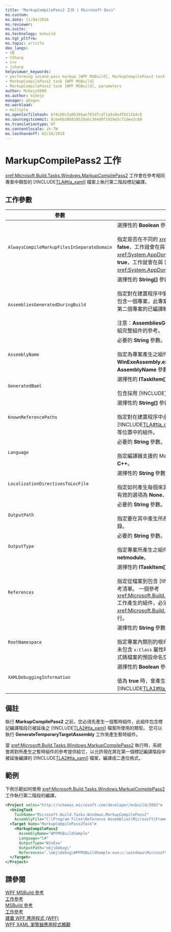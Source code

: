 ```yaml
---
title: "MarkupCompilePass2 工作 | Microsoft Docs"
ms.custom: 
ms.date: 11/04/2016
ms.reviewer: 
ms.suite: 
ms.technology: msbuild
ms.tgt_pltfrm: 
ms.topic: article
dev_langs:
- VB
- CSharp
- C++
- jsharp
helpviewer_keywords:
- performing second-pass markup [WPF MSBuild], MarkupCompilePass2 task
- MarkupCompilePass2 task [WPF MSBuild]
- MarkupCompilePass2 task [WPF MSBuild], parameters
author: Mikejo5000
ms.author: mikejo
manager: ghogen
ms.workload:
- multiple
ms.openlocfilehash: b74c60c5a9b34baef83d7cd71a9a8edf6211b4cb
ms.sourcegitcommit: 8cbe6b38b810529a6c364d0f1918e5c71dee2c68
ms.translationtype: HT
ms.contentlocale: zh-TW
ms.lasthandoff: 02/28/2018
---
```

# <a name="markupcompilepass2-task"></a>MarkupCompilePass2 工作

<xref:Microsoft.Build.Tasks.Windows.MarkupCompilePass2> 工作會在參考相同專案中類型的 [!INCLUDE[TLA#tla_xaml](../msbuild/includes/tlasharptla_xaml_md.md)] 檔案上執行第二階段標記編譯。

## <a name="task-parameters"></a>工作參數

|參數|描述|
|---------------|-----------------|
|`AlwaysCompileMarkupFilesInSeparateDomain`|選擇性的 **Boolean** 參數。<br /><br /> 指定是否在不同的 <xref:System.AppDomain> 中執行工作。 如果此參數傳回 **false**，工作就會在與 [!INCLUDE[TLA#tla_msbuild](../msbuild/includes/tlasharptla_msbuild_md.md)] 相同的 <xref:System.AppDomain> 中執行，且執行速度會較快。 如果此參數傳回 **true**，工作就會在與 [!INCLUDE[TLA2#tla_msbuild](../msbuild/includes/tla2sharptla_msbuild_md.md)] 隔離的第二個 <xref:System.AppDomain> 中執行，且執行速度會較慢。|
|`AssembliesGeneratedDuringBuild`|選擇性的 **String[]** 參數。<br /><br /> 指定對在建置程序中變更之組件的參考。 例如，Visual Studio 解決方案可能包含一個專案，此專案參考另一個專案的已編譯輸出。 在此情況下，可以將第二個專案的已編譯輸出新增到 **AssembliesGeneratedDuringBuild**。<br /><br /> 注意：**AssembliesGeneratedDuringBuild** 必須包含對組建方案所產生之一組完整組件的參考。|
|`AssemblyName`|必要的 **String** 參數。<br /><br /> 指定為專案產生之組件的簡短名稱。 例如，如果專案要產生名稱為 **WinExeAssembly.exe** 的 [!INCLUDE[TLA#tla_win](../msbuild/includes/tlasharptla_win_md.md)] 可執行檔，則 **AssemblyName** 參數的值會是 **WinExeAssembly**。|
|`GeneratedBaml`|選擇性的 **ITaskItem[]** 輸出參數。<br /><br /> 包含採用 [!INCLUDE[TLA2#tla_xaml](../msbuild/includes/tla2sharptla_xaml_md.md)] 二進位格式的已產生檔案清單。|
|`KnownReferencePaths`|選擇性的 **String[]** 參數。<br /><br /> 指定對在建置程序中永不變更之組件的參考。 包括位於 [!INCLUDE[TLA#tla_gac](../msbuild/includes/tlasharptla_gac_md.md)]、位於 [!INCLUDE[TLA#tla_netframewk](../misc/includes/tlasharptla_netframewk_md.md)] 安裝目錄等位置中的組件。|
|`Language`|必要的 **String** 參數。<br /><br /> 指定編譯器支援的 Managed 語言。 有效的選項為 **C#**、**VB**、**JScript** 及 **C++**。|
|`LocalizationDirectivesToLocFile`|選擇性的 **String** 參數。<br /><br /> 指定如何產生每個來源 [!INCLUDE[TLA2#tla_xaml](../msbuild/includes/tla2sharptla_xaml_md.md)] 檔案的當地語系化資訊。 有效的選項為 **None**、**CommentsOnly** 及 **All**。|
|`OutputPath`|必要的 **String** 參數。<br /><br /> 指定要在其中產生所產生之 [!INCLUDE[TLA2#tla_xaml](../msbuild/includes/tla2sharptla_xaml_md.md)] 二進位格式檔案的目錄。|
|`OutputType`|必要的 **String** 參數。<br /><br /> 指定專案所產生之組件的類型。 有效的選項為 **winexe**、**exe**、**library** 及 **netmodule**。|
|`References`|選擇性的 **ITaskItem[]** 參數。<br /><br /> 指定從檔案到包含 [!INCLUDE[TLA2#tla_xaml](../msbuild/includes/tla2sharptla_xaml_md.md)] 檔案中所使用類型之組件的參考清單。 一個參考 <xref:Microsoft.Build.Tasks.Windows.GenerateTemporaryTargetAssembly> 工作產生的組件，必須在 <xref:Microsoft.Build.Tasks.Windows.MarkupCompilePass2> 工作之前執行。|
|`RootNamespace`|選擇性的 **String** 參數。<br /><br /> 指定專案內類別的根命名空間。 當對應的 [!INCLUDE[TLA2#tla_xaml](../msbuild/includes/tla2sharptla_xaml_md.md)] 檔案未包含 `x:Class` 屬性時，**RootNamespace** 也用來作為所產生 Managed 程式碼檔案的預設命名空間。|
|`XAMLDebuggingInformation`|選擇性的 **Boolean** 參數。<br /><br /> 值為 **true** 時，會產生診斷資訊並包含在已編譯的 [!INCLUDE[TLA2#tla_xaml](../msbuild/includes/tla2sharptla_xaml_md.md)] 中，以協助偵錯。|

## <a name="remarks"></a>備註

執行 **MarkupCompilePass2** 之前，您必須先產生一個暫時組件，此組件包含標記編譯階段已被延後之 [!INCLUDE[TLA2#tla_xaml](../msbuild/includes/tla2sharptla_xaml_md.md)] 檔案所使用的類型。 您可以執行 **GenerateTemporaryTargetAssembly** 工作來產生暫時組件。

當 <xref:Microsoft.Build.Tasks.Windows.MarkupCompilePass2> 執行時，系統會將對所產生之暫時組件的參考提供給它，以允許現在將在第一個標記編譯階段中被延後編譯的 [!INCLUDE[TLA2#tla_xaml](../msbuild/includes/tla2sharptla_xaml_md.md)] 檔案，編譯成二進位格式。

## <a name="example"></a>範例

下例示範如何使用 <xref:Microsoft.Build.Tasks.Windows.MarkupCompilePass2> 工作執行第二階段的編譯。

```xml
<Project xmlns="http://schemas.microsoft.com/developer/msbuild/2003">
  <UsingTask 
    TaskName="Microsoft.Build.Tasks.Windows.MarkupCompilePass2" 
    AssemblyFile="C:\Program Files\Reference Assemblies\Microsoft\Framework\v3.0\PresentationBuildTasks.dll" />
  <Target Name="MarkupCompilePass2Task">
    <MarkupCompilePass2 
      AssemblyName="WPFMSBuildSample"
      Language="C#"
      OutputType="WinExe"
      OutputPath="obj\Debug\"
      References=".\obj\debug\WPFMSBuildSample.exe;c:\windows\Microsoft.net\Framework\v2.0.50727\System.dll;C:\Program Files\Reference Assemblies\Microsoft\WinFx\v3.0\PresentationCore.dll;C:\Program Files\Reference Assemblies\Microsoft\WinFx\v3.0\PresentationFramework.dll;C:\Program Files\Reference Assemblies\Microsoft\WinFx\v3.0\WindowsBase.dll" />
  </Target>
</Project>
```

## <a name="see-also"></a>請參閱

[WPF MSBuild 參考](../msbuild/wpf-msbuild-reference.md)  
[工作參考](../msbuild/wpf-msbuild-task-reference.md)  
[MSBuild 參考](../msbuild/msbuild-reference.md)  
[工作參考](../msbuild/msbuild-task-reference.md)  
[建置 WPF 應用程式 (WPF)](/dotnet/framework/wpf/app-development/building-a-wpf-application-wpf)  
[WPF XAML 瀏覽器應用程式概觀](/dotnet/framework/wpf/app-development/wpf-xaml-browser-applications-overview)